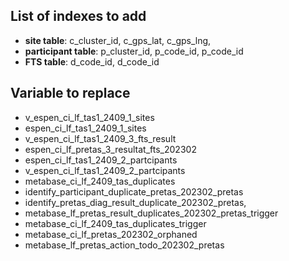 ## List of indexes to add

- **site table**: c_cluster_id, c_gps_lat, c_gps_lng,
- **participant table**: p_cluster_id, p_code_id, p_code_id
- **FTS table**: d_code_id, d_code_id

## Variable to replace

- v_espen_ci_lf_tas1_2409_1_sites
- espen_ci_lf_tas1_2409_1_sites
- v_espen_ci_lf_tas1_2409_3_fts_result
- espen_ci_lf_pretas_3_resultat_fts_202302
- espen_ci_lf_tas1_2409_2_partcipants
- v_espen_ci_lf_tas1_2409_2_partcipants
- metabase_ci_lf_2409_tas_duplicates
- identify_participant_duplicate_pretas_202302_pretas
- identify_pretas_diag_result_duplicate_202302_pretas,
- metabase_lf_pretas_result_duplicates_202302_pretas_trigger
- metabase_ci_lf_2409_tas_duplicates_trigger
- metabase_ci_lf_pretas_202302_orphaned
- metabase_lf_pretas_action_todo_202302_pretas
